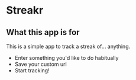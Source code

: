 # Streakr

## What this app is for

This is a simple app to track a streak of... anything.

 * Enter something you'd like to do habitually
 * Save your custom url
 * Start tracking!
